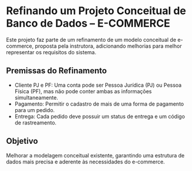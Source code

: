 # Refinando um Projeto Conceitual de Banco de Dados – E-COMMERCE
Este projeto faz parte de um refinamento de um modelo conceitual de e-commerce, proposta pela instrutora, adicionando melhorias para melhor representar os requisitos do sistema.

## Premissas do Refinamento

- Cliente PJ e PF: Uma conta pode ser Pessoa Jurídica (PJ) ou Pessoa Física (PF), mas não pode conter ambas as informações simultaneamente.
- Pagamento: Permitir o cadastro de mais de uma forma de pagamento para um pedido.
- Entrega: Cada pedido deve possuir um status de entrega e um código de rastreamento.

## Objetivo
Melhorar a modelagem conceitual existente, garantindo uma estrutura de dados mais precisa e aderente às necessidades do e-commerce.


